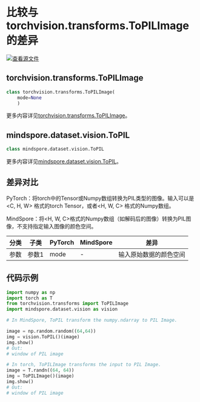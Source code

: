 # 比较与torchvision.transforms.ToPILImage的差异

[![查看源文件](https://mindspore-website.obs.cn-north-4.myhuaweicloud.com/website-images/r2.2/resource/_static/logo_source.svg)](https://gitee.com/mindspore/docs/blob/r2.2/docs/mindspore/source_zh_cn/note/api_mapping/pytorch_diff/ToPIL.md)

## torchvision.transforms.ToPILImage

```python
class torchvision.transforms.ToPILImage(
    mode=None
    )
```

更多内容详见[torchvision.transforms.ToPILImage](https://pytorch.org/vision/0.9/transforms.html#torchvision.transforms.ToPILImage)。

## mindspore.dataset.vision.ToPIL

```python
class mindspore.dataset.vision.ToPIL
```

更多内容详见[mindspore.dataset.vision.ToPIL](https://mindspore.cn/docs/zh-CN/r2.2/api_python/dataset_vision/mindspore.dataset.vision.ToPIL.html#mindspore.dataset.vision.ToPIL)。

## 差异对比

PyTorch：将torch中的Tensor或Numpy数组转换为PIL类型的图像。输入可以是<C, H, W> 格式的torch Tensor，或者<H, W, C> 格式的Numpy数组。

MindSpore：将<H, W, C>格式的Numpy数组（如解码后的图像）转换为PIL图像，不支持指定输入图像的颜色空间。

| 分类 | 子类 |PyTorch | MindSpore | 差异 |
| --- | ---   | ---   | ---        |---  |
|参数 | 参数1 | mode    | -    | 输入原始数据的颜色空间 |

## 代码示例

```python
import numpy as np
import torch as T
from torchvision.transforms import ToPILImage
import mindspore.dataset.vision as vision

# In MindSpore, ToPIL transform the numpy.ndarray to PIL Image.

image = np.random.random((64,64))
img = vision.ToPIL()(image)
img.show()
# Out:
# window of PIL image

# In torch, ToPILImage transforms the input to PIL Image.
image = T.randn((64, 64))
img = ToPILImage()(image)
img.show()
# Out:
# window of PIL image
```
